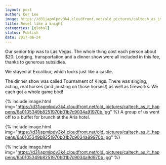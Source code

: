```yaml
---
layout: post
author: Ker Lee
image: https://d31japmlpdv3k4.cloudfront.net/old_pictures/caltech_as_it_happens/6a0105349b8251970b01b7c9034a95970b.jpg
title: Revel like a knight
categories: [global]
status: Publish
date: 2017-06-24
---
```


Our senior trip was to Las Vegas. The whole thing cost each person about $20. Lodging, transportation and a dinner show were all included in this fee, thanks to generous subsidies.

We stayed at Excalibur, which looks just like a castle.

The dinner show was called Tournament of Kings. There was singing, acting, real horses (and jousting on those horses!) as well as fireworks. We each got a whole game bird!


{% include image.html img="https://d31japmlpdv3k4.cloudfront.net/old_pictures/caltech_as_it_happens/6a0105349b8251970b01b7c9034a91970b.jpg" %}
A group of us went off to a buffet for brunch at the Aria hotel.


{% include image.html img="https://d31japmlpdv3k4.cloudfront.net/old_pictures/caltech_as_it_happens/6a0105349b8251970b01b7c9034a89970b.jpg" %}

{% include image.html img="https://d31japmlpdv3k4.cloudfront.net/old_pictures/caltech_as_it_happens/6a0105349b8251970b01b7c9034a9d970b.jpg" %}
